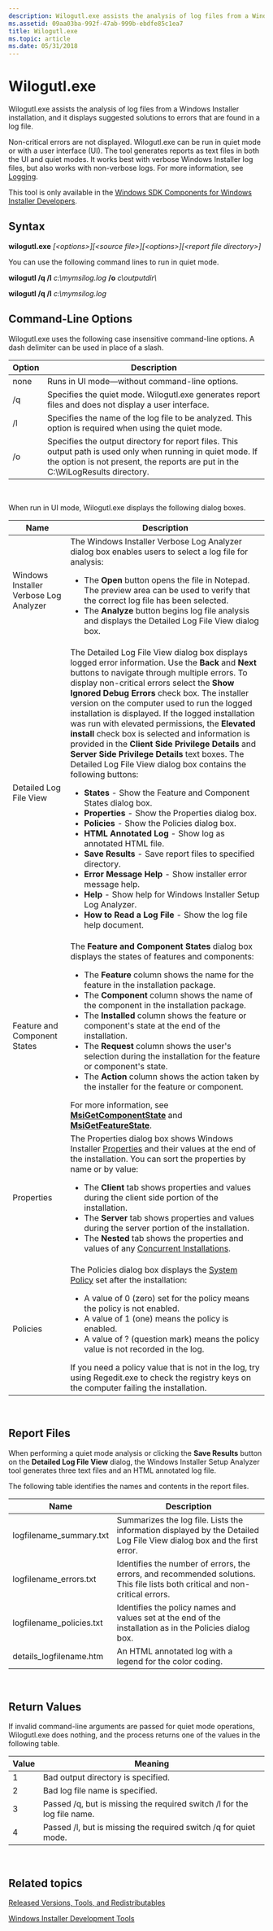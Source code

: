 ```yaml
---
description: Wilogutl.exe assists the analysis of log files from a Windows Installer installation, and it displays suggested solutions to errors that are found in a log file.
ms.assetid: 09aa03ba-992f-47ab-999b-ebdfe85c1ea7
title: Wilogutl.exe
ms.topic: article
ms.date: 05/31/2018
---
```


# Wilogutl.exe

Wilogutl.exe assists the analysis of log files from a Windows Installer installation, and it displays suggested solutions to errors that are found in a log file.

Non-critical errors are not displayed. Wilogutl.exe can be run in quiet mode or with a user interface (UI). The tool generates reports as text files in both the UI and quiet modes. It works best with verbose Windows Installer log files, but also works with non-verbose logs. For more information, see [Logging](logging.md).

This tool is only available in the [Windows SDK Components for Windows Installer Developers](platform-sdk-components-for-windows-installer-developers.md).

## Syntax

**wilogutl.exe** *\[&lt;options&gt;\]\[\<source file\>\]\[&lt;options&gt;\]\[\<report file directory\>\]*

You can use the following command lines to run in quiet mode.

**wilogutl /q /l** *c:\\mymsilog.log* **/o** *c\\outputdir\\*

**wilogutl /q /l** *c:\\mymsilog.log*

## Command-Line Options

Wilogutl.exe uses the following case insensitive command-line options. A dash delimiter can be used in place of a slash.



| Option | Description                                                                                                                                                                                     |
|--------|-------------------------------------------------------------------------------------------------------------------------------------------------------------------------------------------------|
| none   | Runs in UI mode—without command-line options.                                                                                                                                                   |
| /q     | Specifies the quiet mode. Wilogutl.exe generates report files and does not display a user interface.                                                                                            |
| /l     | Specifies the name of the log file to be analyzed. This option is required when using the quiet mode.                                                                                           |
| /o     | Specifies the output directory for report files. This output path is used only when running in quiet mode. If the option is not present, the reports are put in the C:\\WiLogResults directory. |



 

When run in UI mode, Wilogutl.exe displays the following dialog boxes.




| Name | Description | 
|------|-------------|
| Windows Installer Verbose Log Analyzer | The Windows Installer Verbose Log Analyzer dialog box enables users to select a log file for analysis:<ul><li>The <strong>Open</strong> button opens the file in Notepad. The preview area can be used to verify that the correct log file has been selected.</li><li>The <strong>Analyze</strong> button begins log file analysis and displays the Detailed Log File View dialog box.</li></ul> | 
| Detailed Log File View | The Detailed Log File View dialog box displays logged error information. Use the <strong>Back</strong> and <strong>Next</strong> buttons to navigate through multiple errors. To display non-critical errors select the <strong>Show Ignored Debug Errors</strong> check box. The installer version on the computer used to run the logged installation is displayed. If the logged installation was run with elevated permissions, the <strong>Elevated install</strong> check box is selected and information is provided in the <strong>Client Side Privilege Details</strong> and <strong>Server Side Privilege Details</strong> text boxes. The Detailed Log File View dialog box contains the following buttons:<br /><ul><li><strong>States</strong> - Show the Feature and Component States dialog box.</li><li><strong>Properties</strong> - Show the Properties dialog box.</li><li><strong>Policies</strong> - Show the Policies dialog box.</li><li><strong>HTML Annotated Log</strong> - Show log as annotated HTML file.</li><li><strong>Save Results</strong> - Save report files to specified directory.</li><li><strong>Error Message Help</strong> - Show installer error message help.</li><li><strong>Help</strong> - Show help for Windows Installer Setup Log Analyzer.</li><li><strong>How to Read a Log File</strong> - Show the log file help document.</li></ul> | 
| Feature and Component States | The <strong>Feature and Component States</strong> dialog box displays the states of features and components:<ul><li>The <strong>Feature</strong> column shows the name for the feature in the installation package.</li><li>The <strong>Component</strong> column shows the name of the component in the installation package.</li><li>The <strong>Installed</strong> column shows the feature or component's state at the end of the installation.</li><li>The <strong>Request</strong> column shows the user's selection during the installation for the feature or component's state.</li><li>The <strong>Action</strong> column shows the action taken by the installer for the feature or component.</li></ul>For more information, see <a href="/windows/desktop/api/Msiquery/nf-msiquery-msigetcomponentstatea"><strong>MsiGetComponentState</strong></a> and <a href="/windows/desktop/api/Msiquery/nf-msiquery-msigetfeaturestatea"><strong>MsiGetFeatureState</strong></a>.<br /> | 
| Properties | The Properties dialog box shows Windows Installer <a href="properties.md">Properties</a> and their values at the end of the installation. You can sort the properties by name or by value:<ul><li>The <strong>Client</strong> tab shows properties and values during the client side portion of the installation.</li><li>The <strong>Server</strong> tab shows properties and values during the server portion of the installation.</li><li>The <strong>Nested</strong> tab shows the properties and values of any <a href="concurrent-installations.md">Concurrent Installations</a>.</li></ul> | 
| Policies | The Policies dialog box displays the <a href="system-policy.md">System Policy</a> set after the installation:<ul><li>A value of 0 (zero) set for the policy means the policy is not enabled.</li><li>A value of 1 (one) means the policy is enabled.</li><li>A value of ? (question mark) means the policy value is not recorded in the log.</li></ul>If you need a policy value that is not in the log, try using Regedit.exe to check the registry keys on the computer failing the installation.<br /> | 




 

## Report Files

When performing a quiet mode analysis or clicking the **Save Results** button on the **Detailed Log File View** dialog, the Windows Installer Setup Analyzer tool generates three text files and an HTML annotated log file.

The following table identifies the names and contents in the report files.



| Name                      | Description                                                                                                                    |
|---------------------------|--------------------------------------------------------------------------------------------------------------------------------|
| logfilename\_summary.txt  | Summarizes the log file. Lists the information displayed by the Detailed Log File View dialog box and the first error.         |
| logfilename\_errors.txt   | Identifies the number of errors, the errors, and recommended solutions. This file lists both critical and non-critical errors. |
| logfilename\_policies.txt | Identifies the policy names and values set at the end of the installation as in the Policies dialog box.                       |
| details\_logfilename.htm  | An HTML annotated log with a legend for the color coding.                                                                      |



 

## Return Values

If invalid command-line arguments are passed for quiet mode operations, Wilogutl.exe does nothing, and the process returns one of the values in the following table.



| Value | Meaning                                                                 |
|-------|-------------------------------------------------------------------------|
| 1     | Bad output directory is specified.                                      |
| 2     | Bad log file name is specified.                                         |
| 3     | Passed /q, but is missing the required switch /l for the log file name. |
| 4     | Passed /l, but is missing the required switch /q for quiet mode.        |



 

## Related topics

<dl> <dt>

[Released Versions, Tools, and Redistributables](released-versions-tools-and-redistributables.md)
</dt> <dt>

[Windows Installer Development Tools](windows-installer-development-tools.md)
</dt> </dl>

 

 




